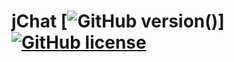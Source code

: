 # jChat [![GitHub version](https://img.shields.io/badge/version-1.1-blue)()] [![GitHub license](https://img.shields.io/github/license/giambaJ/jChat)](https://github.com/giambaJ/jChat/blob/main/LICENSE)